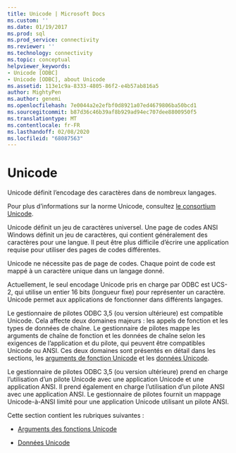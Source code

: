 ```yaml
---
title: Unicode | Microsoft Docs
ms.custom: ''
ms.date: 01/19/2017
ms.prod: sql
ms.prod_service: connectivity
ms.reviewer: ''
ms.technology: connectivity
ms.topic: conceptual
helpviewer_keywords:
- Unicode [ODBC]
- Unicode [ODBC], about Unicode
ms.assetid: 113e1c9a-8333-4805-86f2-e4b57ab816a5
author: MightyPen
ms.author: genemi
ms.openlocfilehash: 7e0044a2e2efbf0d8921a07ed4679806ba50bcd1
ms.sourcegitcommit: b87d36c46b39af8b929ad94ec707dee8800950f5
ms.translationtype: MT
ms.contentlocale: fr-FR
ms.lasthandoff: 02/08/2020
ms.locfileid: "68087563"
---
```

# <a name="unicode"></a>Unicode
Unicode définit l’encodage des caractères dans de nombreux langages.  
  
 Pour plus d’informations sur la norme Unicode, consultez [le consortium Unicode](https://www.unicode.org).  
  
 Unicode définit un jeu de caractères universel. Une page de codes ANSI Windows définit un jeu de caractères, qui contient généralement des caractères pour une langue. Il peut être plus difficile d’écrire une application requise pour utiliser des pages de codes différentes.  
  
 Unicode ne nécessite pas de page de codes. Chaque point de code est mappé à un caractère unique dans un langage donné.  
  
 Actuellement, le seul encodage Unicode pris en charge par ODBC est UCS-2, qui utilise un entier 16 bits (longueur fixe) pour représenter un caractère. Unicode permet aux applications de fonctionner dans différents langages.  
  
 Le gestionnaire de pilotes ODBC 3,5 (ou version ultérieure) est compatible Unicode. Cela affecte deux domaines majeurs : les appels de fonction et les types de données de chaîne. Le gestionnaire de pilotes mappe les arguments de chaîne de fonction et les données de chaîne selon les exigences de l’application et du pilote, qui peuvent être compatibles Unicode ou ANSI. Ces deux domaines sont présentés en détail dans les sections, les [arguments de fonction Unicode](../../../odbc/reference/develop-app/unicode-function-arguments.md) et les [données Unicode](../../../odbc/reference/develop-app/unicode-data.md).  
  
 Le gestionnaire de pilotes ODBC 3,5 (ou version ultérieure) prend en charge l’utilisation d’un pilote Unicode avec une application Unicode et une application ANSI. Il prend également en charge l’utilisation d’un pilote ANSI avec une application ANSI. Le gestionnaire de pilotes fournit un mappage Unicode-à-ANSI limité pour une application Unicode utilisant un pilote ANSI.  
  
 Cette section contient les rubriques suivantes :  
  
-   [Arguments des fonctions Unicode](../../../odbc/reference/develop-app/unicode-function-arguments.md)  
  
-   [Données Unicode](../../../odbc/reference/develop-app/unicode-data.md)
